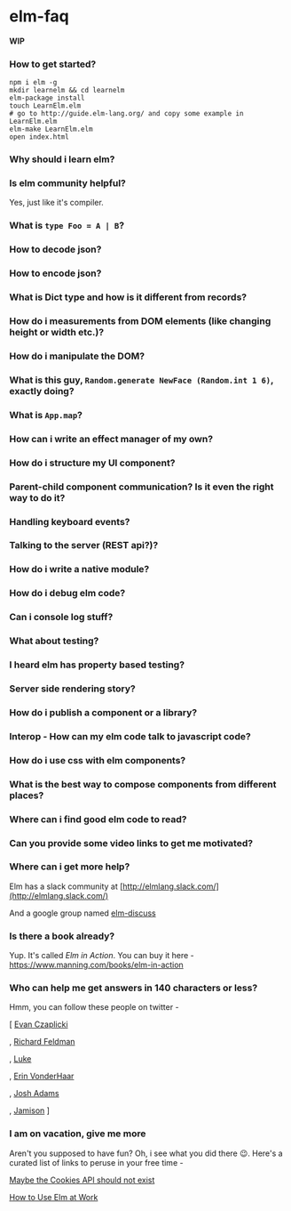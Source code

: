 # elm-faq
**WIP**

### How to get started?
```
npm i elm -g
mkdir learnelm && cd learnelm
elm-package install
touch LearnElm.elm
# go to http://guide.elm-lang.org/ and copy some example in LearnElm.elm
elm-make LearnElm.elm
open index.html
```

### Why should i learn elm?

### Is elm community helpful?
Yes, just like it's compiler.

### What is `type Foo = A | B`?

### How to decode json?

### How to encode json?

### What is Dict type and how is it different from records?

### How do i measurements from DOM elements (like changing height or width etc.)?

### How do i manipulate the DOM?

### What is this guy, `Random.generate NewFace (Random.int 1 6)`, exactly doing?

### What is `App.map`?

### How can i write an effect manager of my own?

### How do i structure my UI component?

### Parent-child component communication? Is it even the right way to do it?

### Handling keyboard events?

### Talking to the server (REST api?)?

### How do i write a native module?

### How do i debug elm code?

### Can i console log stuff?

### What about testing?

### I heard elm has property based testing?

### Server side rendering story?

### How do i publish a component or a library?

### Interop - How can my elm code talk to javascript code?

### How do i use css with elm components?

### What is the best way to compose components from different places?

### Where can i find good elm code to read?

### Can you provide some video links to get me motivated?

### Where can i get more help?
Elm has a slack community at [http://elmlang.slack.com/](http://elmlang.slack.com/)

And a google group named [elm-discuss](https://groups.google.com/forum/#!forum/elm-discuss)

### Is there a book already?
Yup. It's called *Elm in Action*. You can buy it here - https://www.manning.com/books/elm-in-action

### Who can help me get answers in 140 characters or less?
Hmm, you can follow these people on twitter -

[ [Evan Czaplicki](https://twitter.com/czaplic)

, [Richard Feldman](https://twitter.com/rtfeldman)

, [Luke](https://twitter.com/luke_dot_js)

, [Erin VonderHaar](https://twitter.com/avh4)

, [Josh Adams](https://twitter.com/knewter)

, [Jamison](https://twitter.com/jergason) ]

### I am on vacation, give me more
Aren't you supposed to have fun? Oh, i see what you did there 😉. Here's a curated list of links to peruse in your free time -

[Maybe the Cookies API should not exist](http://tech.noredink.com/post/147676730053/maybe-the-cookies-api-should-not-exist)

[How to Use Elm at Work](http://elm-lang.org/blog/how-to-use-elm-at-work)
